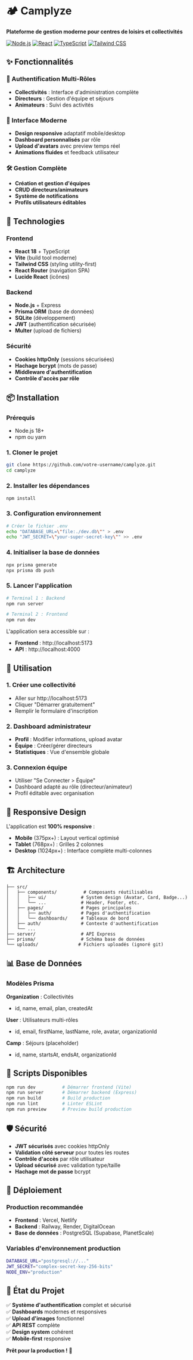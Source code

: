 # 🏕️ Camplyze

**Plateforme de gestion moderne pour centres de loisirs et collectivités**

[![Node.js](https://img.shields.io/badge/Node.js-18+-green.svg)](https://nodejs.org/)
[![React](https://img.shields.io/badge/React-18+-blue.svg)](https://reactjs.org/)
[![TypeScript](https://img.shields.io/badge/TypeScript-5+-blue.svg)](https://typescriptlang.org/)
[![Tailwind CSS](https://img.shields.io/badge/Tailwind-3+-06B6D4.svg)](https://tailwindcss.com/)

## ✨ Fonctionnalités

### 🔐 Authentification Multi-Rôles
- **Collectivités** : Interface d'administration complète
- **Directeurs** : Gestion d'équipe et séjours
- **Animateurs** : Suivi des activités

### 🎨 Interface Moderne
- **Design responsive** adaptatif mobile/desktop
- **Dashboard personnalisés** par rôle
- **Upload d'avatars** avec preview temps réel
- **Animations fluides** et feedback utilisateur

### 🛠️ Gestion Complète
- **Création et gestion d'équipes**
- **CRUD directeurs/animateurs** 
- **Système de notifications**
- **Profils utilisateurs éditables**

## 🚀 Technologies

### Frontend
- **React 18** + TypeScript
- **Vite** (build tool moderne)
- **Tailwind CSS** (styling utility-first)
- **React Router** (navigation SPA)
- **Lucide React** (icônes)

### Backend  
- **Node.js** + Express
- **Prisma ORM** (base de données)
- **SQLite** (développement)
- **JWT** (authentification sécurisée)
- **Multer** (upload de fichiers)

### Sécurité
- **Cookies httpOnly** (sessions sécurisées)
- **Hachage bcrypt** (mots de passe)
- **Middleware d'authentification**
- **Contrôle d'accès par rôle**

## 📦 Installation

### Prérequis
- Node.js 18+
- npm ou yarn

### 1. Cloner le projet
```bash
git clone https://github.com/votre-username/camplyze.git
cd camplyze
```

### 2. Installer les dépendances
```bash
npm install
```

### 3. Configuration environnement
```bash
# Créer le fichier .env
echo "DATABASE_URL=\"file:./dev.db\"" > .env
echo "JWT_SECRET=\"your-super-secret-key\"" >> .env
```

### 4. Initialiser la base de données
```bash
npx prisma generate
npx prisma db push
```

### 5. Lancer l'application
```bash
# Terminal 1 : Backend
npm run server

# Terminal 2 : Frontend  
npm run dev
```

L'application sera accessible sur :
- **Frontend** : http://localhost:5173
- **API** : http://localhost:4000

## 🎯 Utilisation

### 1. Créer une collectivité
- Aller sur http://localhost:5173
- Cliquer "Démarrer gratuitement"
- Remplir le formulaire d'inscription

### 2. Dashboard administrateur
- **Profil** : Modifier informations, upload avatar
- **Équipe** : Créer/gérer directeurs
- **Statistiques** : Vue d'ensemble globale

### 3. Connexion équipe
- Utiliser "Se Connecter > Équipe"  
- Dashboard adapté au rôle (directeur/animateur)
- Profil éditable avec organisation

## 📱 Responsive Design

L'application est **100% responsive** :

- **Mobile** (375px+) : Layout vertical optimisé
- **Tablet** (768px+) : Grilles 2 colonnes
- **Desktop** (1024px+) : Interface complète multi-colonnes

## 🏗️ Architecture

```
├── src/
│   ├── components/          # Composants réutilisables
│   │   ├── ui/             # System design (Avatar, Card, Badge...)
│   │   └── ...             # Header, Footer, etc.
│   ├── pages/              # Pages principales
│   │   ├── auth/           # Pages d'authentification
│   │   └── dashboards/     # Tableaux de bord
│   ├── auth/               # Contexte d'authentification
│   └── ...
├── server/                 # API Express
├── prisma/                 # Schéma base de données
└── uploads/               # Fichiers uploadés (ignoré git)
```

## 📊 Base de Données

### Modèles Prisma

**Organization** : Collectivités
- id, name, email, plan, createdAt

**User** : Utilisateurs multi-rôles  
- id, email, firstName, lastName, role, avatar, organizationId

**Camp** : Séjours (placeholder)
- id, name, startsAt, endsAt, organizationId

## 🔧 Scripts Disponibles

```bash
npm run dev          # Démarrer frontend (Vite)
npm run server       # Démarrer backend (Express) 
npm run build        # Build production
npm run lint         # Linter ESLint
npm run preview      # Preview build production
```

## 🛡️ Sécurité

- **JWT sécurisés** avec cookies httpOnly
- **Validation côté serveur** pour toutes les routes
- **Contrôle d'accès** par rôle utilisateur
- **Upload sécurisé** avec validation type/taille
- **Hachage mot de passe** bcrypt

## 🚀 Déploiement

### Production recommandée
- **Frontend** : Vercel, Netlify
- **Backend** : Railway, Render, DigitalOcean
- **Base de données** : PostgreSQL (Supabase, PlanetScale)

### Variables d'environnement production
```bash
DATABASE_URL="postgresql://..."
JWT_SECRET="complex-secret-key-256-bits"
NODE_ENV="production"
```

## 🎉 État du Projet

✅ **Système d'authentification** complet et sécurisé  
✅ **Dashboards** modernes et responsives  
✅ **Upload d'images** fonctionnel  
✅ **API REST** complète  
✅ **Design system** cohérent  
✅ **Mobile-first** responsive  

**Prêt pour la production !** 🚀

